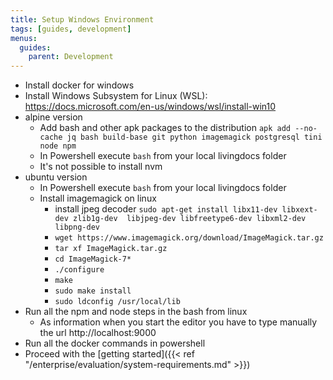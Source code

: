 ```yaml
---
title: Setup Windows Environment
tags: [guides, development]
menus:
  guides:
    parent: Development
---
```

- Install docker for windows
- Install Windows Subsystem for Linux (WSL): 
https://docs.microsoft.com/en-us/windows/wsl/install-win10
- alpine version
    - Add bash and other apk packages to the distribution `apk add --no-cache jq bash build-base git python imagemagick postgresql tini node npm`
    - In Powershell execute `bash` from your local livingdocs folder
    - It's not possible to install nvm
- ubuntu version
    - In Powershell execute `bash` from your local livingdocs folder
    - Install imagemagick on linux 
        - install jpeg decoder `sudo apt-get install libx11-dev libxext-dev zlib1g-dev  libjpeg-dev libfreetype6-dev libxml2-dev libpng-dev`
        - `wget https://www.imagemagick.org/download/ImageMagick.tar.gz`
        - `tar xf ImageMagick.tar.gz`
        - `cd ImageMagick-7*`
        - `./configure`
        - `make`
        - `sudo make install`
        - `sudo ldconfig /usr/local/lib`
- Run all the npm and node steps in the bash from linux
  - As information when you start the editor you have to type manually the url http://localhost:9000 
- Run all the docker commands in powershell
- Proceed with the [getting started]({{< ref "/enterprise/evaluation/system-requirements.md" >}})

